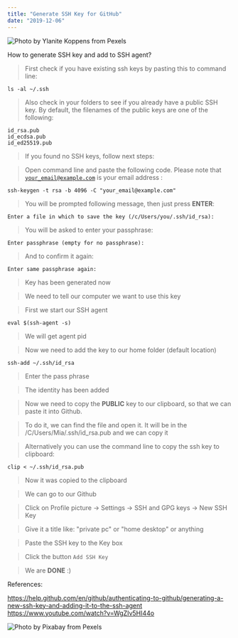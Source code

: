 ```yaml
---
title: "Generate SSH Key for GitHub"
date: "2019-12-06"
---
```


![](https://i.imgur.com/wOgHAU7.jpg "Photo by Ylanite Koppens from Pexels")

How to generate SSH key and add to SSH agent?

> First check if you have existing ssh keys by pasting this to command line:
```
ls -al ~/.ssh
```

> Also check in your folders to see if you already have a public SSH key. By default, the filenames of the public keys are one of the following:
```
id_rsa.pub
id_ecdsa.pub
id_ed25519.pub
```

> If you found no SSH keys, follow next steps:

> Open command line and paste the following code. Please note that <code>your_email@example.com</code> is your email address :
```
ssh-keygen -t rsa -b 4096 -C "your_email@example.com"
```

> You will be prompted following message, then just press **ENTER**:
```
Enter a file in which to save the key (/c/Users/you/.ssh/id_rsa):
```

> You will be asked to enter your passphrase:
```
Enter passphrase (empty for no passphrase):
```

> And to confirm it again:
```
Enter same passphrase again:
```

> Key has been generated now

> We need to tell our computer we want to use this key

> First we start our SSH agent
```
eval $(ssh-agent -s)
```

> We will get agent pid

> Now we need to add the key to our home folder (default location)
```
ssh-add ~/.ssh/id_rsa
```

> Enter the pass phrase

> The identity has been added

> Now we need to copy the **PUBLIC** key to our clipboard, so that we can paste it into Github.

> To do it, we can find the file and open it. It will be in the /C/Users/Mia/.ssh/id_rsa.pub and we can copy it

> Alternatively you can use the command line to copy the ssh key to clipboard:
```
clip < ~/.ssh/id_rsa.pub
```
> Now it was copied to the clipboard

> We can go to our Github

> Click on Profile picture -> Settings -> SSH and GPG keys -> New SSH Key

> Give it a title like: "private pc" or "home desktop" or anything

> Paste the SSH key to the Key box

> Click the button <code>Add SSH Key</code>

> We are **DONE** :)

References:

https://help.github.com/en/github/authenticating-to-github/generating-a-new-ssh-key-and-adding-it-to-the-ssh-agent
https://www.youtube.com/watch?v=WgZIv5HI44o

![](https://i.imgur.com/LyXt5ub.jpg "Photo by Pixabay from Pexels")